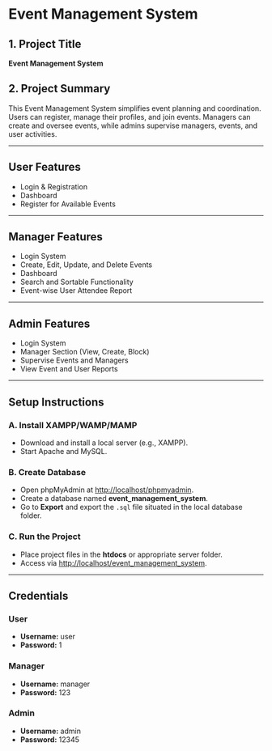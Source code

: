 # Event Management System

## 1. Project Title  
**Event Management System**

## 2. Project Summary  
This Event Management System simplifies event planning and coordination. Users can register, manage their profiles, and join events. Managers can create and oversee events, while admins supervise managers, events, and user activities.

---

## **User Features**
- Login & Registration  
- Dashboard  
- Register for Available Events  

---

## **Manager Features**
- Login System  
- Create, Edit, Update, and Delete Events  
- Dashboard  
- Search and Sortable Functionality  
- Event-wise User Attendee Report  

---

## **Admin Features**
- Login System  
- Manager Section (View, Create, Block)  
- Supervise Events and Managers  
- View Event and User Reports  

---

## **Setup Instructions**

### A. Install XAMPP/WAMP/MAMP
- Download and install a local server (e.g., XAMPP).  
- Start Apache and MySQL.

### B. Create Database
- Open phpMyAdmin at [http://localhost/phpmyadmin](http://localhost/phpmyadmin).  
- Create a database named **event_management_system**.  
- Go to **Export** and export the `.sql` file situated in the local database folder.

### C. Run the Project
- Place project files in the **htdocs** or appropriate server folder.  
- Access via [http://localhost/event_management_system](http://localhost/event_management_system).

---

## **Credentials**

### **User**
- **Username:** user  
- **Password:** 1  

### **Manager**
- **Username:** manager  
- **Password:** 123  

### **Admin**
- **Username:** admin  
- **Password:** 12345  

